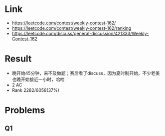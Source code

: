 # Link
- https://leetcode.com/contest/weekly-contest-162/
- https://leetcode.com/contest/weekly-contest-162/ranking
- https://leetcode.com/discuss/general-discussion/421333/Weekly-Contest-162

# Result
- 晚开始45分钟，来不及做题；赛后看了discuss，因为夏时制开始，不少老美也晚开始接近一小时，哈哈
- 2 AC
- Rank 2282/6058(37%)

# Problems
## Q1 